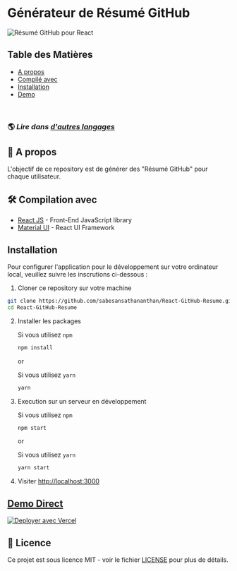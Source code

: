 # Générateur de Résumé GitHub

![Résumé GitHub pour React](../src/assets/readme/screenshot.png)

## Table des Matières

- [A propos](#about)
- [Compilé avec](#built-with)
- [Installation](#installation)
- [Demo](#live-demo)

<br>

### 🌎 *Lire dans [d'autres langages](./Translations.md)*


<h2 id='about'>🤔 A propos</h2>

L'objectif de ce repository est de générer des "Résumé GitHub" pour chaque utilisateur.

<h2 id='built-with'>🛠️ Compilation avec</h2>

- [React JS](https://reactjs.org/) - Front-End JavaScript library
- [Material UI](https://material-ui.com/) - React UI Framework

<h2 id='installation'>Installation</h2>

Pour configurer l'application pour le développement sur votre ordinateur local, veuillez suivre les inscrutions ci-dessous :

1. Cloner ce repository sur votre machine

```bash
git clone https://github.com/sabesansathananthan/React-GitHub-Resume.git
cd React-GitHub-Resume
```

2. Installer les packages

    Si vous utilisez `npm`
    ```bash
    npm install
    ```

    or

    Si vous utilisez `yarn`
    ```bash
    yarn
    ```

3. Execution sur un serveur en développement

    Si vous utilisez `npm`
    ```bash
    npm start
    ```

    or

    Si vous utilisez `yarn`
    ```bash
    yarn start
    ```

4. Visiter <http://localhost:3000>

<h2 id='live-demo'><a href="https://react-github-resume.vercel.app/">Demo Direct</a></h2>

[![Deployer avec Vercel](https://vercel.com/button)](https://vercel.com/new/git/external?repository-url=https://github.com/sabesansathananthan/React-GitHub-Resume)

## 📄 Licence

Ce projet est sous licence MIT - voir le fichier [LICENSE](../LICENSE) pour plus de détails.
